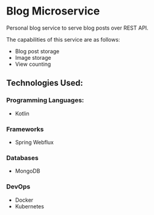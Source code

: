 # Blog Microservice
Personal blog service to serve blog posts over REST API.

The capabilities of this service are as follows:

- Blog post storage
- Image storage
- View counting

## Technologies Used:

### Programming Languages:
- Kotlin

### Frameworks
- Spring Webflux
    
### Databases
- MongoDB

### DevOps
- Docker
- Kubernetes
